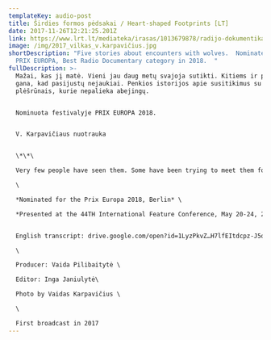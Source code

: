 ```yaml
---
templateKey: audio-post
title: Širdies formos pėdsakai / Heart-shaped Footprints [LT]
date: 2017-11-26T12:21:25.201Z
link: https://www.lrt.lt/mediateka/irasas/1013679878/radijo-dokumentika-sirdies-formos-pedsakai
image: /img/2017_vilkas_v.karpavičius.jpg
shortDescription: "Five stories about encounters with wolves.  Nominated for the
  PRIX EUROPA, Best Radio Documentary category in 2018.  "
fullDescription: >-
  Mažai, kas jį matė. Vieni jau daug metų svajoja sutikti. Kitiems ir pėdsakų
  gana, kad pasijustų nejaukiai. Penkios istorijos apie susitikimus su
  plėšrūnais, kurie nepalieka abejingų. 


  Nominuota festivalyje PRIX EUROPA 2018.


  V. Karpavičiaus nuotrauka


  \*\*\

  Very few people have seen them. Some have been trying to meet them for years and have failed. Others feel a sense of unease when they happen to stumble upon their footsteps alone. This program tells five stories about encounters with one of the most controversial wild predators in Lithuania.\

  \

  *Nominated for the Prix Europa 2018, Berlin* \

  *Presented at the 44TH International Feature Conference, May 20-24, 2018, Prague*


  English transcript: drive.google.com/open?id=1LyzPkvZ…H7lfEItdcpz-J5qJ\

  \

  Producer: Vaida Pilibaitytė \

  Editor: Inga Janiulytė\

  Photo by Vaidas Karpavičius \

  \

  First broadcast in 2017
---
```

